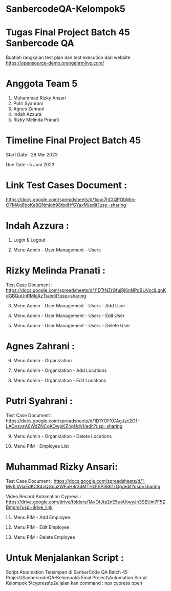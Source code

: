 # SanbercodeQA-Kelompok5
Tugas Final Project Batch 45 Sanbercode QA 
==================================================

Buatlah rangkaian test plan dan test execution dari website https://opensource-demo.orangehrmlive.com/ 

Anggota Team 5
==================================================
1. Muhammad Rizky Ansari
2. Putri Syahrani
3. Agnes Zahrani
4. Indah Azzura
5. Rizky Melinda Pranati

Timeline Final Project Batch 45
==================================================
Start Date : 29 Mei 2023

Due Date : 5 Juni 2023

Link Test Cases Document  : 
==================================================
https://docs.google.com/spreadsheets/d/1xuo7hCtQPObMm-O7MAq8boKe8QNmlqh98tbdHfGYaxM/edit?usp=sharing

Indah Azzura :
==================================================
1. Login & Logout 

2. Menu Admin - User Management - Users 

Rizky Melinda Pranati :
==================================================
Test Case Document : https://docs.google.com/spreadsheets/d/11DTtNZrGfujRj6nNPoBUVociLgnKdGBQuUnRMkjAzTs/edit?usp=sharing

3. Menu Admin - User Management - Users - Add User 

4. Menu Admin - User Management - Users - Edit User

5. Menu Admin - User Management - Users - Delete User

Agnes Zahrani :
==================================================
6. Menu Admin - Organization

7. Menu Admin - Organization - Add Locations

8. Menu Admin - Organization - Edit Locations

Putri Syahrani :
==================================================
Test Case Document : https://docs.google.com/spreadsheets/d/1D1YOFXCAgJzc2O1-LAQvsyzA6WdZNCoKOwpKZ4qUdVI/edit?usp=sharing

9. Menu Admin - Organization - Delete Locations

10. Menu PIM - Employee List

Muhammad Rizky Ansari:
==================================================
Test Case Document : https://docs.google.com/spreadsheets/d/1-My1LIA1aEdKC84yQGcuzWFuH8r3dMTHzEhP3861LQg/edit?usp=sharing

Video Record Automation Cypress : https://drive.google.com/drive/folders/1AxOtJta2nE5uoUtwyJn3SEUm7F5ZBmpm?usp=drive_link

11. Menu PIM - Add Employee

12. Menu PIM - Edit Employee

13. Menu PIM - Delete Employee
    
Untuk Menjalankan Script :
===================================================
Script Atuomation Tersimpan di SanberCode QA Batch 45 Project\SanbercodeQA-Kelompok5 Final Project\Automation Script Kelompok 5\cypress\e2e
jalan kan command : npx cypress open
